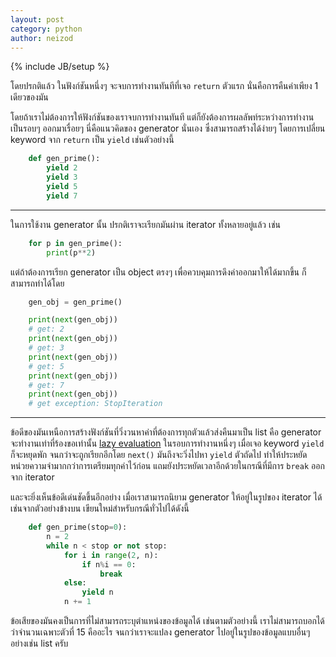 ```yaml
---
layout: post
category: python
author: neizod
---
```

{% include JB/setup %}

โดยปรกติแล้ว ในฟังก์ชันหนึ่งๆ จะจบการทำงานทันทีที่เจอ `return` ตัวแรก นั่นคือการคืนค่าเพียง 1 เดียวของมัน

โดยถ้าเราไม่ต้องการให้ฟังก์ชันของเราจบการทำงานทันที แต่ก็ยังต้องการผลลัพท์ระหว่างการทำงานเป็นรอบๆ ออกมาเรื่อยๆ นี่คือแนวคิดของ generator นั่นเอง ซึ่งสามารถสร้างได้ง่ายๆ โดยการเปลี่ยน keyword จาก `return` เป็น `yield` เช่นตัวอย่างนี้

```python
    def gen_prime():
        yield 2
        yield 3
        yield 5
        yield 7
```

---

ในการใช้งาน generator นั้น ปรกติเราจะเรียกมันผ่าน iterator ทั้งหลายอยู่แล้ว เช่น

```python
    for p in gen_prime():
        print(p**2)
```

แต่ถ้าต้องการเรียก generator เป็น object ตรงๆ เพื่อควบคุมการดึงค่าออกมาให้ได้มากขึ้น ก็สามารถทำได้โดย

```python
    gen_obj = gen_prime()

    print(next(gen_obj))
    # get: 2
    print(next(gen_obj))
    # get: 3
    print(next(gen_obj))
    # get: 5
    print(next(gen_obj))
    # get: 7
    print(next(gen_obj))
    # get exception: StopIteration
```

---

ข้อดีของมันเหนือการสร้างฟังก์ชันที่วิ่งวนหาค่าที่ต้องการทุกตัวแล้วส่งคืนมาเป็น list คือ generator จะทำงานเท่าที่ร้องขอเท่านั้น [lazy evaluation](http://en.wikipedia.org/wiki/Lazy_evaluation) ในรอบการทำงานหนึ่งๆ เมื่อเจอ keyword `yield` ก็จะหยุดพัก จนกว่าจะถูกเรียกอีกโดย `next()` มันถึงจะวิ่งไปหา `yield` ตัวถัดไป ทำให้ประหยัดหน่วยความจำมากกว่าการเตรียมทุกค่าไว้ก่อน แถมยังประหยัดเวลาอีกด้วยในกรณีที่มีการ `break` ออกจาก iterator

และจะยิ่งเห็นข้อดีเด่นชัดขึ้นอีกอย่าง เมื่อเราสามารถนิยาม generator ให้อยู่ในรูปของ iterator ได้ เช่นจากตัวอย่างข้างบน เขียนใหม่สำหรับกรณีทั่วไปได้ดังนี้

```python
    def gen_prime(stop=0):
        n = 2
        while n < stop or not stop:
            for i in range(2, n):
                if n%i == 0:
                    break
            else:
                yield n
            n += 1
```

ข้อเสียของมันคงเป็นการที่ไม่สามารถระบุตำแหน่งของข้อมูลได้ เช่นตามตัวอย่างนี้ เราไม่สามารถบอกได้ว่าจำนวนเฉพาะตัวที่ 15 คืออะไร จนกว่าเราจะแปลง generator ไปอยู่ในรูปของข้อมูลแบบอื่นๆ อย่างเช่น list ครับ
